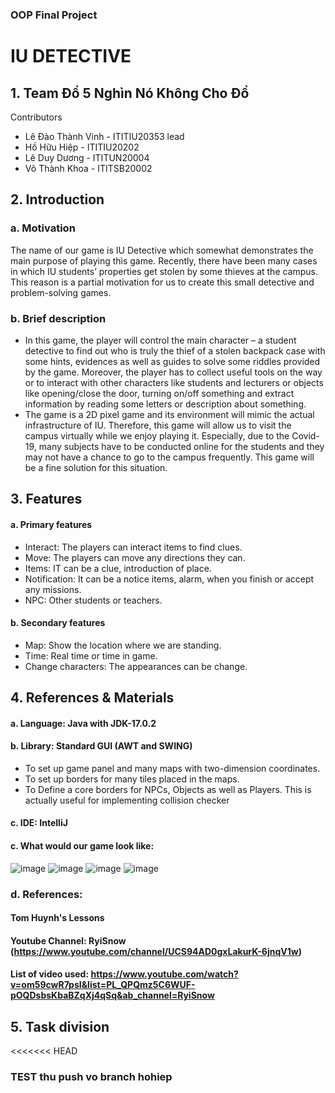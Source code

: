### OOP Final Project
# IU DETECTIVE
## 1. Team Đổ 5 Nghìn Nó Không Cho Đổ
Contributors
- Lê Đào Thành Vinh - ITITIU20353 lead
- Hồ Hữu Hiệp - ITITIU20202
- Lê Duy Dương - ITITUN20004
- Võ Thành Khoa - ITITSB20002
## 2. Introduction
### a. Motivation
The name of our game is IU Detective which somewhat demonstrates the main purpose of playing this game. Recently, there have been many cases in which IU students’ properties get stolen by some thieves at the campus.  This reason is a partial motivation for us to create this small detective and problem-solving games.
### b. Brief description
- In this game, the player will control the main character – a student detective to find out who is truly the thief of a stolen backpack case with some hints, evidences as well as guides to solve some riddles provided by the game. Moreover, the player has to collect useful tools on the way or to interact with other characters like students and lecturers or objects like opening/close the door, turning on/off something and extract information by reading some letters or description about something.
- The game is a 2D pixel game and its environment will mimic the actual infrastructure of IU. Therefore, this game will allow us to visit the campus virtually while we enjoy playing it. Especially, due to the Covid-19, many subjects have to be conducted online for the students and they may not have a chance to go to the campus frequently. This game will be a fine solution for this situation.
## 3. Features
#### a. Primary features
- Interact: The players can interact items to find clues.
- Move: The players can move any directions they can.
- Items: IT can be a clue, introduction of place.
- Notification: It can be a notice items, alarm, when you finish or accept any missions.
- NPC: Other students or teachers.
#### b. Secondary features
- Map: Show the location where we are standing.
- Time: Real time or time in game.
- Change characters: The appearances can be change.
## 4. References & Materials
#### a. Language: Java with JDK-17.0.2
#### b. Library: Standard GUI (AWT and SWING)
- To set up game panel and many maps with two-dimension coordinates.
- To set up borders for many tiles placed in the maps.
- To Define a core borders for NPCs, Objects as well as Players. This is actually useful for implementing collision checker
#### c. IDE: IntelliJ
#### c. What would our game look like:
![image](https://user-images.githubusercontent.com/86940283/163815875-0b90166e-bbaa-4da0-a36d-0cf9a77a5695.png)
![image](https://user-images.githubusercontent.com/86940283/163815891-e7502b6a-3810-4c30-8bb4-f63012bccd7c.png)
![image](https://user-images.githubusercontent.com/86940283/163815904-4e08bdb9-9ba0-4ce2-a523-a3167663424c.png)
![image](https://user-images.githubusercontent.com/86940283/163815914-d19d14d7-1bca-4d04-8e10-d3e7e2e7edb6.png)
### d. References: 
#### Tom Huynh's Lessons
#### Youtube Channel: RyiSnow (https://www.youtube.com/channel/UCS94AD0gxLakurK-6jnqV1w)
#### List of video used: https://www.youtube.com/watch?v=om59cwR7psI&list=PL_QPQmz5C6WUF-pOQDsbsKbaBZqXj4qSq&ab_channel=RyiSnow

## 5. Task division
<<<<<<< HEAD

### TEST thu push vo branch hohiep

